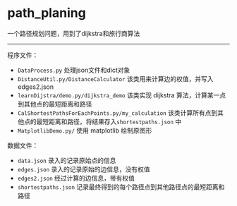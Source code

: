 # path_planing
一个路径规划问题，用到了dijkstra和旅行商算法

---

程序文件：
- `DataProcess.py` 处理json文件和dict对象
- `DistanceUtil.py/DistanceCalculator` 该类用来计算边的权值，并写入 edges2.json
- `learnDijstra/demo.py/dijkstra_demo` 该类实现 dijkstra 算法，计算某一点到其他点的最短距离和路径
- `CalShortestPathsForEachPoints.py/my_calculation` 该类计算所有点到其他点的最短距离和路径，将结果存入`shortestpaths.json` 中
- `MatplotlibDemo.py/` 使用 matplotlib 绘制原图形

数据文件：
- `data.json` 录入的记录原始点的信息
- `edges.json` 录入的记录原始的边信息，没有权值
- `edges2.json` 经过计算的边信息，带有权值
- `shortestpaths.json` 记录最终得到的每个路径点到其他路径点的最短距离和路径
